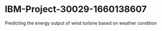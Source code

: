 # IBM-Project-30029-1660138607
Predicting the energy output of wind turbine based on weather condition
